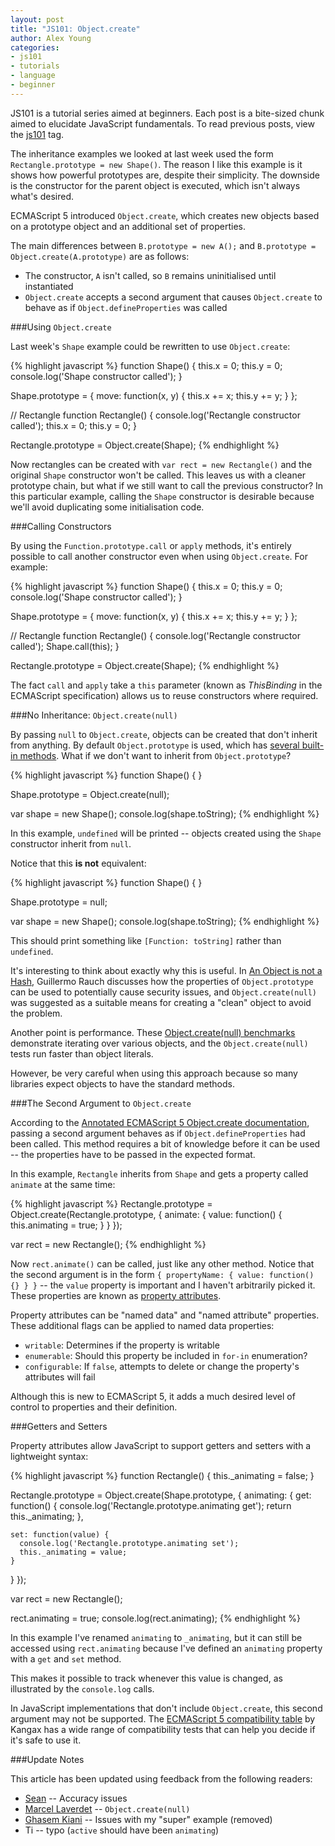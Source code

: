```yaml
---
layout: post
title: "JS101: Object.create"
author: Alex Young
categories: 
- js101
- tutorials
- language
- beginner
---
```


<div class="intro">
  JS101 is a tutorial series aimed at beginners.  Each post is a bite-sized chunk aimed to elucidate JavaScript fundamentals.  To read previous posts, view the <a href="/tags.html#js101">js101</a> tag.
</div>

The inheritance examples we looked at last week used the form `Rectangle.prototype = new Shape()`.  The reason I like this example is it shows how powerful prototypes are, despite their simplicity.  The downside is the constructor for the parent object is executed, which isn't always what's desired.

ECMAScript 5 introduced `Object.create`, which creates new objects based on a prototype object and an additional set of properties.

The main differences between `B.prototype = new A();` and `B.prototype = Object.create(A.prototype)` are as follows:

* The constructor, `A` isn't called, so `B` remains uninitialised until instantiated
* `Object.create` accepts a second argument that causes `Object.create` to behave as if `Object.defineProperties` was called

###Using `Object.create`

Last week's `Shape` example could be rewritten to use `Object.create`:

{% highlight javascript %}
function Shape() {
  this.x = 0;
  this.y = 0;
  console.log('Shape constructor called');
}

Shape.prototype = {
  move: function(x, y) {
    this.x += x;
    this.y += y;
  }
};

// Rectangle
function Rectangle() {
  console.log('Rectangle constructor called');
  this.x = 0;
  this.y = 0;
}

Rectangle.prototype = Object.create(Shape);
{% endhighlight %}

Now rectangles can be created with `var rect = new Rectangle()` and the original `Shape` constructor won't be called.  This leaves us with a cleaner prototype chain, but what if we still want to call the previous constructor?  In this particular example, calling the `Shape` constructor is desirable because we'll avoid duplicating some initialisation code.

###Calling Constructors

By using the `Function.prototype.call` or `apply` methods, it's entirely possible to call another constructor even when using `Object.create`.  For example:

{% highlight javascript %}
function Shape() {
  this.x = 0;
  this.y = 0;
  console.log('Shape constructor called');
}

Shape.prototype = {
  move: function(x, y) {
    this.x += x;
    this.y += y;
  }
};

// Rectangle
function Rectangle() {
  console.log('Rectangle constructor called');
  Shape.call(this);
}

Rectangle.prototype = Object.create(Shape);
{% endhighlight %}

The fact `call` and `apply` take a `this` parameter (known as *ThisBinding* in the ECMAScript specification) allows us to reuse constructors where required.

###No Inheritance: `Object.create(null)`

By passing `null` to `Object.create`, objects can be created that don't inherit from anything.  By default `Object.prototype` is used, which has [several built-in methods](http://es5.github.com/#x15.2.4).  What if we don't want to inherit from `Object.prototype`?

{% highlight javascript %}
function Shape() {
}

Shape.prototype = Object.create(null);

var shape = new Shape();
console.log(shape.toString);
{% endhighlight %}

In this example, `undefined` will be printed -- objects created using the `Shape` constructor inherit from `null`.  

Notice that this **is not** equivalent:

{% highlight javascript %}
function Shape() {
}

Shape.prototype = null;

var shape = new Shape();
console.log(shape.toString);
{% endhighlight %}

This should print something like `[Function: toString]` rather than `undefined`.

It's interesting to think about exactly why this is useful.  In [An Object is not a Hash](http://www.devthought.com/2012/01/18/an-object-is-not-a-hash/), Guillermo Rauch discusses how the properties of `Object.prototype` can be used to potentially cause security issues, and `Object.create(null)` was suggested as a suitable means for creating a "clean" object to avoid the problem.

Another point is performance.  These [Object.create(null) benchmarks](http://jsperf.com/object-create-null-iteration/2) demonstrate iterating over various objects, and the `Object.create(null)` tests run faster than object literals.

However, be very careful when using this approach because so many libraries expect objects to have the standard methods.

###The Second Argument to `Object.create`

According to the [Annotated ECMAScript 5 Object.create documentation](http://es5.github.com/#x15.2.3.5), passing a second argument behaves as if `Object.defineProperties` had been called.  This method requires a bit of knowledge before it can be used -- the properties have to be passed in the expected format.

In this example, `Rectangle` inherits from `Shape` and gets a property called `animate` at the same time:

{% highlight javascript %}
Rectangle.prototype = Object.create(Rectangle.prototype, {
  animate: {
    value: function() {
      this.animating = true;
    }
  }
});

var rect = new Rectangle();
{% endhighlight %}

Now `rect.animate()` can be called, just like any other method.  Notice that the second argument is in the form `{ propertyName: { value: function() {} } }` -- the `value` property is important and I haven't arbitrarily picked it.  These properties are known as [property attributes](http://es5.github.com/#x8.6.1).

Property attributes can be "named data" and "named attribute" properties.  These additional flags can be applied to named data properties:

* `writable`: Determines if the property is writable
* `enumerable`: Should this property be included in `for-in` enumeration?
* `configurable`: If `false`, attempts to delete or change the property's attributes will fail

Although this is new to ECMAScript 5, it adds a much desired level of control to properties and their definition.

###Getters and Setters

Property attributes allow JavaScript to support getters and setters with a lightweight syntax:

{% highlight javascript %}
function Rectangle() {
  this._animating = false;
}

Rectangle.prototype = Object.create(Shape.prototype, {
  animating: {
    get: function() {
      console.log('Rectangle.prototype.animating get');
      return this._animating;
    },

    set: function(value) {
      console.log('Rectangle.prototype.animating set');
      this._animating = value;
    }
  }
});

var rect = new Rectangle();

rect.animating = true;
console.log(rect.animating);
{% endhighlight %}

In this example I've renamed `animating` to `_animating`, but it can still be accessed using `rect.animating` because I've defined an `animating` property with a `get` and `set` method.

This makes it possible to track whenever this value is changed, as illustrated by the `console.log` calls.

In JavaScript implementations that don't include `Object.create`, this second argument may not be supported.  The [ECMAScript 5 compatibility table](http://kangax.github.com/es5-compat-table/) by Kangax has a wide range of compatibility tests that can help you decide if it's safe to use it.

###Update Notes

This article has been updated using feedback from the following readers:

* [Sean](http://dailyjs.com/2012/06/04/js101-object-create/#comment-547955246) -- Accuracy issues
* [Marcel Laverdet](http://dailyjs.com/2012/06/04/js101-object-create/#comment-546985513) -- `Object.create(null)`
* [Ghasem Kiani](http://dailyjs.com/2012/06/04/js101-object-create/#comment-546880197) -- Issues with my "super" example (removed)
* Ti -- typo (`active` should have been `animating`)
